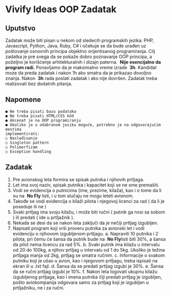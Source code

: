 # Vivify Ideas OOP Zadatak

## Uputstvo

Zadatak može biti pisan u nekom od sledecih programskih jezika: ​PHP​, ​Javascript​, ​Python​,
Java​, ​Ruby​, ​C# i očekuje se da bude urađen uz poštovanje osnovnih principa objektno
orijentisanog programiranja.
Cilj zadatka je pre svega da se pokaže dobro poznavanje OOP principa, a poželjno je korišćenje
arhitekturalnih i dizajn paterna. ​ **Nije esencijalno da program radi.** Ponavljamo da je
maksimalno vreme izrade ​ **3h​**. Kandidat moze da preda zadatak i nakon 1h ako smatra da je
prikazao dovoljno znanja. Nakon ​ **3h** rada poslati zadatak i ako nije dovršen. Zadatak treba
realizovati bez dodatnih pitanja.

## Napomene

```
● Ne treba pisati bazu podataka
● Ne treba pisati HTML/CSS kȏd
● Akcenat je na OOP programiranju
● Ukoliko je u odabranom jeziku moguće, potrebno je na odgovarajućim mestima
implementirati:
○ Nasleđivanje
○ Singleton pattern
○ Polimorfizam
○ Exception handling
```

## Zadatak

1. Pre avionskog leta formira se spisak putnika i njihovih prtljaga.
2. Let ima svoj naziv, spisak putnika i kapacitet koji se ne sme premašiti.
3. Vodi se evidencija o putnicima (ime, prezime, kilaža), kao i o tome da li su na ​ **No Fly​** listi, i
    u tom slučaju ne mogu leteti avionom.
4. Takođe se vodi evidencija o kilaži pilota i njegovoj licenci za rad ( da li je poseduje ili ne )
5. Svaki prtljag ima svoju kilažu, i može biti ručni ( putnik ga nosi sa sobom ) ili predati ( ide
    u prtljažnik ).
6. Nekada se desi da se nakon leta zaključi da je nečiji prtljag izgubljen.
7. Napisati program koji vrši proveru putnika za avionski let i vodi evidenciju o njihovom
    izgubljenom prtljagu.
       a. Napraviti 10 putnika i 2 pilota, pri čemu će šansa da putnik bude na ​ **No Fly​** listi
          biti 30%, a šansa da pilot nema licencu za rad 5%.
       b. Svaki putnik ima kilažu u intervalu od 20 do 100kg, a njihov prtljag u intervalu od
          1 do 5kg. Ukoliko je težina prtljaga manja od 2kg, prtljag se smatra ručnim.
       c. Informacije o svakom putniku koji je ušao u avion, kao i njegovom prtljagu, treba
          ispisati na ekran ili u ​.txt​ fajl.
       d. Šansa da se predati prtljag izgubi je 30%.
       e. Šansa da se ručni prtljag izgubi je 10%.
       f. Nakon leta logovati ukupnu kilažu izgubljenog prtljaga, kao i imena putnika čiji
          predati prtljag je izgubljen, pošto aviokompanija odgovara samo za prtljag koji je
          izgubljen u prtljažniku, ne i za ručni.

